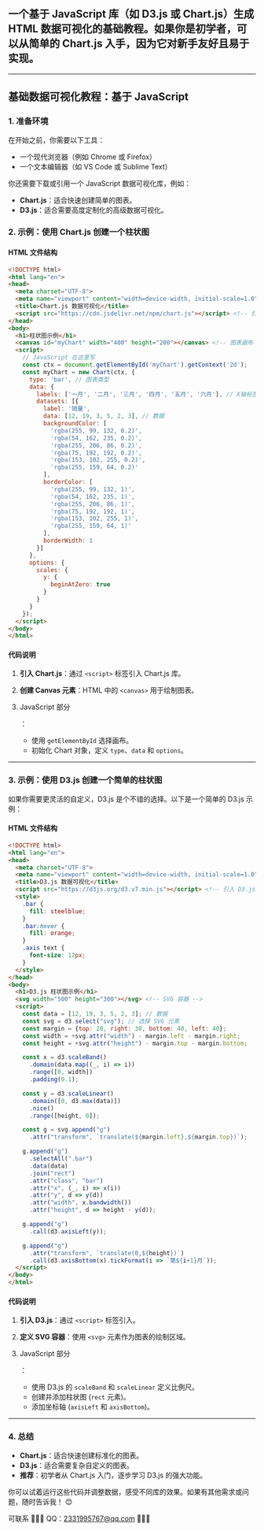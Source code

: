## 一个基于 JavaScript 库（如 D3.js 或 Chart.js）生成 HTML 数据可视化的基础教程。如果你是初学者，可以从简单的 Chart.js 入手，因为它对新手友好且易于实现。

------

## 基础数据可视化教程：基于 JavaScript

### 1. 准备环境

在开始之前，你需要以下工具：

- 一个现代浏览器（例如 Chrome 或 Firefox）
- 一个文本编辑器（如 VS Code 或 Sublime Text）

你还需要下载或引用一个 JavaScript 数据可视化库，例如：

- **Chart.js**：适合快速创建简单的图表。
- **D3.js**：适合需要高度定制化的高级数据可视化。

### 2. 示例：使用 Chart.js 创建一个柱状图

#### HTML 文件结构

```html
<!DOCTYPE html>
<html lang="en">
<head>
  <meta charset="UTF-8">
  <meta name="viewport" content="width=device-width, initial-scale=1.0">
  <title>Chart.js 数据可视化</title>
  <script src="https://cdn.jsdelivr.net/npm/chart.js"></script> <!-- 引入 Chart.js -->
</head>
<body>
  <h1>柱状图示例</h1>
  <canvas id="myChart" width="400" height="200"></canvas> <!-- 图表画布 -->
  <script>
    // JavaScript 在这里写
    const ctx = document.getElementById('myChart').getContext('2d');
    const myChart = new Chart(ctx, {
      type: 'bar', // 图表类型
      data: {
        labels: ['一月', '二月', '三月', '四月', '五月', '六月'], // X轴标签
        datasets: [{
          label: '销量',
          data: [12, 19, 3, 5, 2, 3], // 数据
          backgroundColor: [
            'rgba(255, 99, 132, 0.2)',
            'rgba(54, 162, 235, 0.2)',
            'rgba(255, 206, 86, 0.2)',
            'rgba(75, 192, 192, 0.2)',
            'rgba(153, 102, 255, 0.2)',
            'rgba(255, 159, 64, 0.2)'
          ],
          borderColor: [
            'rgba(255, 99, 132, 1)',
            'rgba(54, 162, 235, 1)',
            'rgba(255, 206, 86, 1)',
            'rgba(75, 192, 192, 1)',
            'rgba(153, 102, 255, 1)',
            'rgba(255, 159, 64, 1)'
          ],
          borderWidth: 1
        }]
      },
      options: {
        scales: {
          y: {
            beginAtZero: true
          }
        }
      }
    });
  </script>
</body>
</html>
```

#### 代码说明

1. **引入 Chart.js**：通过 `<script>` 标签引入 Chart.js 库。

2. **创建 Canvas 元素**：HTML 中的 `<canvas>` 用于绘制图表。

3. JavaScript 部分

   ：

   - 使用 `getElementById` 选择画布。
   - 初始化 Chart 对象，定义 `type`、`data` 和 `options`。

------

### 3. 示例：使用 D3.js 创建一个简单的柱状图

如果你需要更灵活的自定义，D3.js 是个不错的选择。以下是一个简单的 D3.js 示例：

#### HTML 文件结构

```html
<!DOCTYPE html>
<html lang="en">
<head>
  <meta charset="UTF-8">
  <meta name="viewport" content="width=device-width, initial-scale=1.0">
  <title>D3.js 数据可视化</title>
  <script src="https://d3js.org/d3.v7.min.js"></script> <!-- 引入 D3.js -->
  <style>
    .bar {
      fill: steelblue;
    }
    .bar:hover {
      fill: orange;
    }
    .axis text {
      font-size: 12px;
    }
  </style>
</head>
<body>
  <h1>D3.js 柱状图示例</h1>
  <svg width="500" height="300"></svg> <!-- SVG 容器 -->
  <script>
    const data = [12, 19, 3, 5, 2, 3]; // 数据
    const svg = d3.select("svg"); // 选择 SVG 元素
    const margin = {top: 20, right: 30, bottom: 40, left: 40};
    const width = +svg.attr("width") - margin.left - margin.right;
    const height = +svg.attr("height") - margin.top - margin.bottom;

    const x = d3.scaleBand()
      .domain(data.map((_, i) => i))
      .range([0, width])
      .padding(0.1);

    const y = d3.scaleLinear()
      .domain([0, d3.max(data)])
      .nice()
      .range([height, 0]);

    const g = svg.append("g")
      .attr("transform", `translate(${margin.left},${margin.top})`);

    g.append("g")
      .selectAll(".bar")
      .data(data)
      .join("rect")
      .attr("class", "bar")
      .attr("x", (_, i) => x(i))
      .attr("y", d => y(d))
      .attr("width", x.bandwidth())
      .attr("height", d => height - y(d));

    g.append("g")
      .call(d3.axisLeft(y));

    g.append("g")
      .attr("transform", `translate(0,${height})`)
      .call(d3.axisBottom(x).tickFormat(i => `第${i+1}月`));
  </script>
</body>
</html>
```

#### 代码说明

1. **引入 D3.js**：通过 `<script>` 标签引入。

2. **定义 SVG 容器**：使用 `<svg>` 元素作为图表的绘制区域。

3. JavaScript 部分

   ：

   - 使用 D3.js 的 `scaleBand` 和 `scaleLinear` 定义比例尺。
   - 创建并添加柱状图 (`rect` 元素)。
   - 添加坐标轴 (`axisLeft` 和 `axisBottom`)。

------

### 4. 总结

- **Chart.js**：适合快速创建标准化的图表。
- **D3.js**：适合需要复杂自定义的图表。
- **推荐**：初学者从 Chart.js 入门，逐步学习 D3.js 的强大功能。

你可以试着运行这些代码并调整数据，感受不同库的效果。如果有其他需求或问题，随时告诉我！ 😊

可联系 👛👛👛 QQ：2331995767@qq.com 👛👛👛
